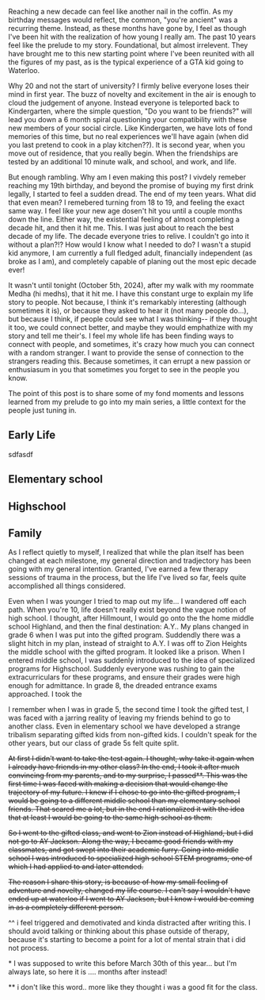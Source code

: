 Reaching a new decade can feel like another nail in the coffin. As my birthday messages would reflect, the common, "you're ancient" was a recurring theme. Instead, as these months have gone by, I feel as though I've been hit with the realization of how young I really am. The past 10 years feel like the prelude to my story. Foundational, but almost irrelevent. They have brought me to this new starting point where I've been reunited with all the figures of my past, as is the typical experience of a GTA kid going to Waterloo. 

Why 20 and not the start of university? I firmly belive everyone loses their mind in first year. The buzz of novelty and excitement in the air is enough to cloud the judgement of anyone. Instead everyone is teleported back to Kindergarten, where the simple question, "Do you want to be friends?" will lead you down a 6 month spiral questioning your compatibility with these new members of your social circle. Like Kindergarten, we have lots of fond memories of this time, but no real experiences we'll have again (when did you last pretend to cook in a play kitchen??). It is second year, when you move out of residence, that you really begin. When the friendships are tested by an additional 10 minute walk, and school, and work, and life. 

But enough rambling. Why am I even making this post? I vivdely remeber reaching my 19th birthday, and beyond the promise of buying my first drink legally, I started to feel a sudden dread. The end of my teen years. What did that even mean? I remebered turning from 18 to 19, and feeling the exact same way. I feel like your new age dosen't hit you until a couple months down the line. Either way, the existential feeling of almost completing a decade hit, and then it hit me. This. I was just about to reach the best decade of my life. The decade everyone tries to relive. I couldn't go into it without a plan?!? How would I know what I needed to do? I wasn't a stupid kid anymore, I am currently a full fledged adult, financially independent (as broke as I am), and completely capable of planing out the most epic decade ever! 

It wasn't until tonight (October 5th, 2024), after my walk with my roommate Medha (hi medhs), that it hit me. I have this constant urge to explain my life story to people. Not because, I think it's remarkably interesting (although sometimes it is), or because they asked to hear it (not many people do...), but because I think, if people could see what I was thinking-- if they thought it too, we could connect better, and maybe they would emphathize with my story and tell me their's. I feel my whole life has been finding ways to connect with people, and sometimes, it's crazy how much you can connect with a random stranger. I want to provide the sense of connection to the strangers reading this. Because sometimes, it can errupt a new passion or enthusiasum in you that sometimes you forget to see in the people you know. 

The point of this post is to share some of my fond moments and lessons learned from my prelude to go into my main series, a little context for the people just tuning in. 



## Early Life 

sdfasdf

## Elementary school 


## Highschool


## Family 










As I reflect quietly to myself, I realized that while the plan itself has been changed at each milestone, my general direction and tradjectory has been going with my general intention. Granted, I've earned a few therapy sessions of trauma in the process, but the life I've lived so far, feels quite accomplished all things considered. 

Even when I was younger I tried to map out my life... I wandered off each path. When you're 10, life doesn't really exist beyond the vague notion of high school. I thought, after Hillmount, I would go onto the the home middle school Highland, and then the final destination: A.Y.. My plans changed in grade 6 when I was put into the gifted program. Suddendly there was a slight hitch in my plan, instead of straight to A.Y. I was off to Zion Heights the middle school with the gifted program. It looked like a prison. When I entered middle school, I was suddenly introduced to the idea of specialized programs for Highschool. Suddenly everyone was rushing to gain the extracurriculars for these programs, and ensure their grades were high enough for admittance. In grade 8, the dreaded entrance exams approached. I took the 


I remember when I was in grade 5, the second time I took the gifted test, I was faced with a jarring reality of leaving my friends behind to go to another class. Even in elementary school we have developed a strange tribalism separating gifted kids from non-gifted kids. I couldn't speak for the other years, but our class of grade 5s felt quite split.

























 

~~At first I didn't want to take the test again. I thought, why take it again when I already have friends in my other class? In the end, I took it after much convincing from my parents, and to my surprise, I passed**. This was the first time I was faced with making a decision that would change the trajectory of my future. I knew if I chose to go into the gifted program, I would be going to a different middle school than my elementary school friends. That scared me a lot, but in the end I rationalized it with the idea that at least I would be going to the same high school as them.~~ 

~~So I went to the gifted class, and went to Zion instead of Highland, but I did not go to AY Jackson. Along the way, I became good friends with my classmates, and got swept into their academic furry. Going into middle school I was introduced to specialized high school STEM programs, one of which I had applied to and later attended.~~

~~The reason I share this story, is because of how my small feeling of adventure and novelty, changed my life course. I can't say I wouldn't have ended up at waterloo if I went to AY Jackson, but I know I would be coming in as a completely different person.~~ 


^^ i feel triggered and demotivated and kinda distracted after writing this. I should avoid talking or thinking about this phase outside of therapy, because it's starting to become a point for a lot of mental strain that i did not process. 












\* I was supposed to write this before March 30th of this year... but I'm always late, so here it is .... months after instead! 

\** i don't like this word.. more like they thought i was a good fit for the class. 